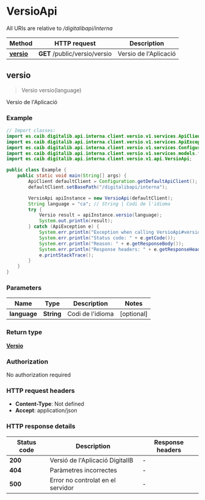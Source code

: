 # VersioApi

All URIs are relative to */digitalibapi/interna*

| Method | HTTP request | Description |
|------------- | ------------- | -------------|
| [**versio**](VersioApi.md#versio) | **GET** /public/versio/versio | Versio de l&#39;Aplicació |



## versio

> Versio versio(language)

Versio de l&#39;Aplicació

### Example

```java
// Import classes:
import es.caib.digitalib.api.interna.client.versio.v1.services.ApiClient;
import es.caib.digitalib.api.interna.client.versio.v1.services.ApiException;
import es.caib.digitalib.api.interna.client.versio.v1.services.Configuration;
import es.caib.digitalib.api.interna.client.versio.v1.services.models.*;
import es.caib.digitalib.api.interna.client.versio.v1.api.VersioApi;

public class Example {
    public static void main(String[] args) {
        ApiClient defaultClient = Configuration.getDefaultApiClient();
        defaultClient.setBasePath("/digitalibapi/interna");

        VersioApi apiInstance = new VersioApi(defaultClient);
        String language = "ca"; // String | Codi de l'idioma
        try {
            Versio result = apiInstance.versio(language);
            System.out.println(result);
        } catch (ApiException e) {
            System.err.println("Exception when calling VersioApi#versio");
            System.err.println("Status code: " + e.getCode());
            System.err.println("Reason: " + e.getResponseBody());
            System.err.println("Response headers: " + e.getResponseHeaders());
            e.printStackTrace();
        }
    }
}
```

### Parameters


| Name | Type | Description  | Notes |
|------------- | ------------- | ------------- | -------------|
| **language** | **String**| Codi de l&#39;idioma | [optional] |

### Return type

[**Versio**](Versio.md)

### Authorization

No authorization required

### HTTP request headers

- **Content-Type**: Not defined
- **Accept**: application/json


### HTTP response details
| Status code | Description | Response headers |
|-------------|-------------|------------------|
| **200** | Versió de l&#39;Aplicació DigitalIB |  -  |
| **404** | Paràmetres incorrectes |  -  |
| **500** | Error no controlat en el servidor |  -  |

